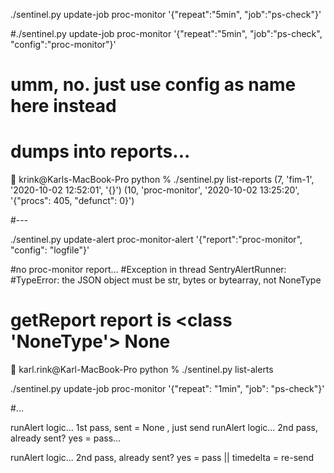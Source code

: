 
./sentinel.py update-job proc-monitor '{"repeat":"5min", "job":"ps-check"}'

#./sentinel.py update-job proc-monitor '{"repeat":"5min", "job":"ps-check", "config":"proc-monitor"}'
#  umm, no.  just use config as name here instead


# dumps into reports...
🎃 krink@Karls-MacBook-Pro python % ./sentinel.py list-reports
(7, 'fim-1', '2020-10-02 12:52:01', '{}')
(10, 'proc-monitor', '2020-10-02 13:25:20', '{"procs": 405, "defunct": 0}')


#---


./sentinel.py update-alert proc-monitor-alert '{"report":"proc-monitor", "config": "logfile"}' 

#no proc-monitor report...
#Exception in thread SentryAlertRunner:
#TypeError: the JSON object must be str, bytes or bytearray, not NoneType
# getReport report is <class 'NoneType'> None

🎃 karl.rink@Karl-MacBook-Pro python % ./sentinel.py list-alerts



./sentinel.py update-job proc-monitor '{"repeat": "1min", "job": "ps-check"}' 


#...




runAlert logic...  1st pass, sent = None , just send
runAlert logic...  2nd pass, already sent? yes = pass...

runAlert logic...  2nd pass, already sent? yes = pass || timedelta = re-send





